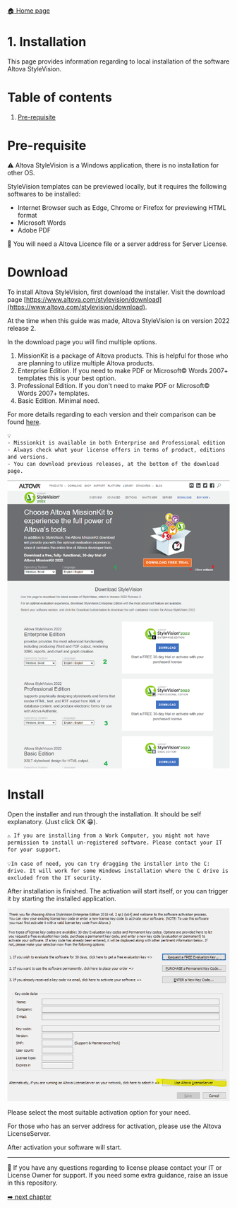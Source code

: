 [🏠 Home page](../README.md)

# 1. Installation

This page provides information regarding to local installation of the software Altova StyleVision.

# Table of contents
1. [Pre-requisite](#pre-requisite)


# Pre-requisite
⚠️ Altova StyleVision is a Windows application, there is no installation for other OS.

StyleVision templates can be previewed locally, but it requires the following softwares to be installed:
- Internet Browser such as Edge, Chrome or Firefox for previewing HTML format
- Microsoft Words
- Adobe PDF

🔑 You will need a Altova Licence file or a server address for Server License.

# Download
To install Altova StyleVision, first download the installer. Visit the download page [https://www.altova.com/stylevision/download](https://www.altova.com/stylevision/download).

At the time when this guide was made, Altova StyleVision is on version 2022 release 2.

In the download page you will find multiple options.
1. MissionKit is a package of Altova products. This is helpful for those who are planning to utilize multiple Altova products.
2. Enterprise Edition. If you need to make PDF or Microsoft© Words 2007+ templates this is your best option.
3. Professional Edition. If you don't need to make PDF or Microsoft©  Words 2007+ templates.
4. Basic Edition. Minimal need.

For more details regarding to each version and their comparison can be found [here](https://www.altova.com/stylevision/editions).

```
💡
- Missionkit is available in both Enterprise and Professional edition
- Always check what your license offers in terms of product, editions and versions.
- You can download previous releases, at the bottom of the download page.
```

![Altova StyleVision download page](../resources/download.png "Altova StyleVision download page")

# Install
Open the installer and run through the installation. It should be self explanatory. (Just click OK 😁).

```
⚠️ If you are installing from a Work Computer, you might not have permission to install un-registered software. Please contact your IT for your support.

💡In case of need, you can try dragging the installer into the C: drive. It will work for some Windows installation where the C drive is excluded from the IT security.
```

After installation is finished. The activation will start itself, or you can trigger it by starting the installed application.

![Altova License Activation](../resources/activation.png "Altova License Activation")

Please select the most suitable activation option for your need.

For those who has an server address for activation, please use the Altova LicenseServer.

After activation your software will start.

<hr>
💭 If you have any questions regarding to license please contact your IT or License Owner for support. If you need some extra guidance, raise an issue in this repository.

[➡️ next chapter](2.Understanding.md)